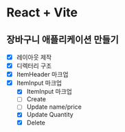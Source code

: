 # React + Vite

## 장바구니 애플리케이션 만들기

- [x] 레이아웃 제작
- [x] 디렉터리 구조
- [x] ItemHeader 마크업
- [x] ItemInput 마크업
  - [x] ItemInput 마크업
  - [ ] Create
  - [ ] Update name/price
  - [x] Update Quantity
  - [x] Delete
